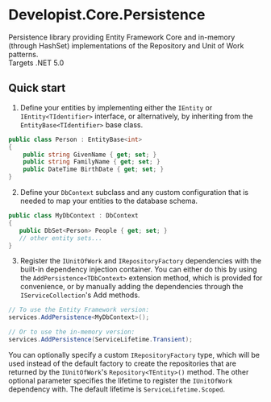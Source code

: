 # Developist.Core.Persistence
Persistence library providing Entity Framework Core and in-memory (through HashSet) implementations of the Repository and Unit of Work patterns.  
Targets .NET 5.0

## Quick start
1. Define your entities by implementing either the `IEntity` or `IEntity<TIdentifier>` interface, or alternatively, by inheriting from the `EntityBase<TIdentifier>` base class.

```csharp
public class Person : EntityBase<int>
{
    public string GivenName { get; set; } 
    public string FamilyName { get; set; } 
    public DateTime BirthDate { get; set; } 
}
```

2. Define your `DbContext` subclass and any custom configuration that is needed to map your entities to the database schema.

```csharp
public class MyDbContext : DbContext
{
   public DbSet<Person> People { get; set; }
   // other entity sets...
}
```

3. Register the `IUnitOfWork` and `IRepositoryFactory` dependencies with the built-in dependency injection container. You can either do this by using the `AddPersistence<TDbContext>` extension method, which is provided for convenience, or by manually adding the dependencies through the `IServiceCollection`'s Add methods.

```csharp
// To use the Entity Framework version:
services.AddPersistence<MyDbContext>();

// Or to use the in-memory version:
services.AddPersistence(ServiceLifetime.Transient);
```

You can optionally specify a custom `IRepositoryFactory` type, which will be used instead of the default factory to create the repositories that are returned by the `IUnitOfWork`'s `Repository<TEntity>()` method. The other optional parameter specifies the lifetime to register the `IUnitOfWork` dependency with. The default lifetime is `ServiceLifetime.Scoped`.
